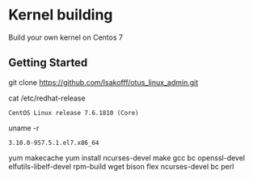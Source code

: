 # Kernel building
Build your own kernel on Centos 7

## Getting Started
git clone https://github.com/Isakofff/otus_linux_admin.git


cat /etc/redhat-release
```
CentOS Linux release 7.6.1810 (Core)
```
uname -r
```
3.10.0-957.5.1.el7.x86_64
```
yum makecache
yum install ncurses-devel make gcc bc openssl-devel elfutils-libelf-devel rpm-build wget bison flex ncurses-devel bc perl

